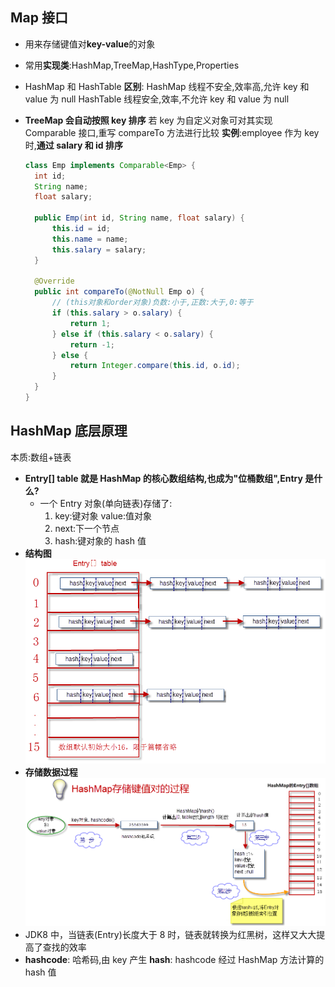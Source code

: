 ## Map 接口

- 用来存储键值对**key-value**的对象
- 常用**实现类**:HashMap,TreeMap,HashType,Properties
- HashMap 和 HashTable **区别**:
  HashMap 线程不安全,效率高,允许 key 和 value 为 null
  HashTable 线程安全,效率,不允许 key 和 value 为 null
- **TreeMap 会自动按照 key 排序**
  若 key 为自定义对象可对其实现 Comparable 接口,重写 compareTo 方法进行比较
  **实例**:employee 作为 key 时,**通过 salary 和 id 排序**

  ```java
  class Emp implements Comparable<Emp> {
    int id;
    String name;
    float salary;

    public Emp(int id, String name, float salary) {
        this.id = id;
        this.name = name;
        this.salary = salary;
    }

    @Override
    public int compareTo(@NotNull Emp o) {
        // (this对象和order对象)负数:小于,正数:大于,0:等于
        if (this.salary > o.salary) {
            return 1;
        } else if (this.salary < o.salary) {
            return -1;
        } else {
            return Integer.compare(this.id, o.id);
        }
    }
  }
  ```

## HashMap 底层原理

本质:数组+链表

- **Entry[] table 就是 HashMap 的核心数组结构,也成为"位桶数组",Entry 是什么?**
  - 一个 Entry 对象(单向链表)存储了:
    1. key:键对象 value:值对象
    2. next:下一个节点
    3. hash:键对象的 hash 值
- **结构图**
  ![HashMap](img/HashMap.png)
- **存储数据过程**
  ![HashMap](img/HashMap2.png)
- JDK8 中，当链表(Entry)长度大于 8 时，链表就转换为红黑树，这样又大大提高了查找的效率
- **hashcode**: 哈希码,由 key 产生
  **hash**: hashcode 经过 HashMap 方法计算的 hash 值
